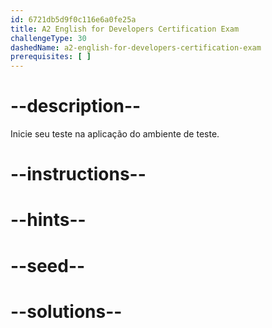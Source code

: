 ```yaml
---
id: 6721db5d9f0c116e6a0fe25a
title: A2 English for Developers Certification Exam
challengeType: 30
dashedName: a2-english-for-developers-certification-exam
prerequisites: [ ]
---
```


# --description--

Inicie seu teste na aplicação do ambiente de teste.

# --instructions--

# --hints--

# --seed--

# --solutions--
